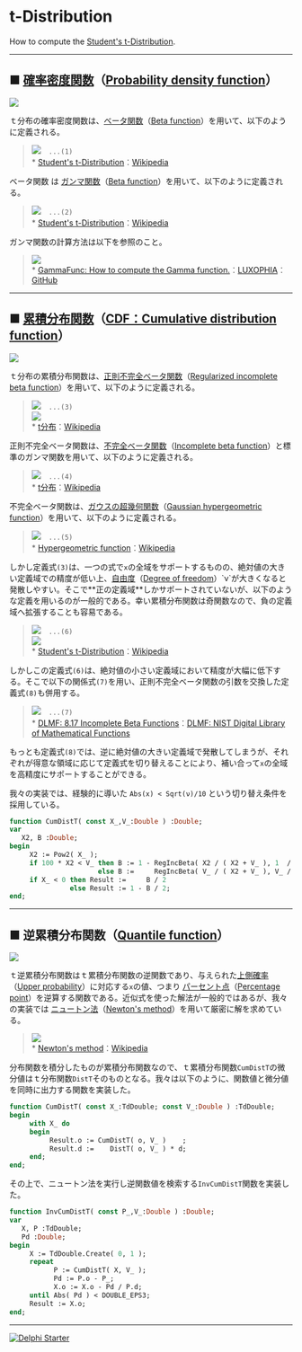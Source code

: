 # t-Distribution
How to compute the [Student's t-Distribution](https://en.wikipedia.org/wiki/Student%27s_t-distribution).

----
## ■ [確率密度関数](https://ja.wikipedia.org/wiki/確率密度関数)（[Probability density function](https://en.wikipedia.org/wiki/Probability_density_function)）

![](https://github.com/LUXOPHIA/t-Distribution/raw/master/--------/t-DF.png)  

ｔ分布の確率密度関数は、[ベータ関数](https://ja.wikipedia.org/wiki/ベータ関数)（[Beta function](https://en.wikipedia.org/wiki/Beta_function)）を用いて、以下のように定義される。

> ![](https://wikimedia.org/api/rest_v1/media/math/render/svg/83f62791152ac95ae81bc2ff11354bf9bfa88941)　`...(1)`  
> \* [Student's t-Distribution](https://en.wikipedia.org/wiki/Student%27s_t-distribution)：[Wikipedia](https://www.wikipedia.org)

ベータ関数 は [ガンマ関数](https://ja.wikipedia.org/wiki/ガンマ関数)（[Beta function](https://en.wikipedia.org/wiki/Beta_function)）を用いて、以下のように定義される。

> ![](https://wikimedia.org/api/rest_v1/media/math/render/svg/70c94c96b6a5b81af91bc24bf2bbfea915c8071c)　`...(2)`  
> \* [Student's t-Distribution](https://en.wikipedia.org/wiki/Student%27s_t-distribution)：[Wikipedia](https://www.wikipedia.org)

ガンマ関数の計算方法は以下を参照のこと。

> ![](https://media.githubusercontent.com/media/LUXOPHIA/GammaFunc/master/--------/Gamma.png)  
> \* [GammaFunc: How to compute the Gamma function.](https://github.com/LUXOPHIA/GammaFunc)：[LUXOPHIA](https://github.com/LUXOPHIA)：[GitHub](https://github.com)

----
## ■ [累積分布関数](https://ja.wikipedia.org/wiki/確率分布#.E5.88.86.E5.B8.83.E9.96.A2.E6.95.B0)（[CDF：Cumulative distribution function](https://en.wikipedia.org/wiki/Cumulative_distribution_function)）

![](https://github.com/LUXOPHIA/t-Distribution/raw/master/--------/t-CDF.png)  

ｔ分布の累積分布関数は、[正則不完全ベータ関数](https://ja.wikipedia.org/wiki/不完全ベータ関数)（[Regularized incomplete beta function](https://en.wikipedia.org/wiki/Beta_function#Incomplete_beta_function)）を用いて、以下のように定義される。

> ![](https://wikimedia.org/api/rest_v1/media/math/render/svg/1d76813650b551ffae18e9a3466d57097ffd1af1)　`...(3)`  
> ![](https://wikimedia.org/api/rest_v1/media/math/render/svg/c9ab1cf1e60389cf1a1583326d995c780a679e75)  
> \* [t分布](https://en.wikipedia.org/wiki/Student%27s_t-distribution)：[Wikipedia](https://www.wikipedia.org)

正則不完全ベータ関数は、[不完全ベータ関数](https://ja.wikipedia.org/wiki/不完全ベータ関数)（[Incomplete beta function](https://en.wikipedia.org/wiki/Beta_function#Incomplete_beta_function)）と標準のガンマ関数を用いて、以下のように定義される。

> ![](https://wikimedia.org/api/rest_v1/media/math/render/svg/df598957dcc02bd38b07e8e12949e930ad1722c5)　`...(4)`  
> \* [t分布](https://en.wikipedia.org/wiki/Student%27s_t-distribution)：[Wikipedia](https://www.wikipedia.org)

不完全ベータ関数は、[ガウスの超幾何関数](https://ja.wikipedia.org/wiki/超幾何級数)（[Gaussian hypergeometric function](https://en.wikipedia.org/wiki/Hypergeometric_function)）を用いて、以下のように定義される。

> ![](https://wikimedia.org/api/rest_v1/media/math/render/svg/67e82953fc336931557e31aaddfc1251281d8908)　`...(5)`  
> \* [Hypergeometric function](https://en.wikipedia.org/wiki/Hypergeometric_function#Special_cases)：[Wikipedia](https://www.wikipedia.org)

しかし定義式`(3)`は、一つの式で`x`の全域をサポートするものの、絶対値の大きい定義域での精度が低い上、[自由度](https://ja.wikipedia.org/wiki/自由度)（[Degree of freedom](https://en.wikipedia.org/wiki/Degrees_of_freedom_(physics_and_chemistry))）`ν`が大きくなると発散しやすい。そこで**正の定義域**しかサポートされていないが、以下のような定義を用いるのが一般的である。幸い累積分布関数は奇関数なので、負の定義域へ拡張することも容易である。

> ![](https://wikimedia.org/api/rest_v1/media/math/render/svg/0d164fa8bcb0868d34a489b1ec5f6f2eabd5d30f)　`...(6)`  
> ![](https://wikimedia.org/api/rest_v1/media/math/render/svg/2f37cd9b82db9e895de57d4e843b7d53381655e4)  
> \* [Student's t-Distribution](https://en.wikipedia.org/wiki/Student%27s_t-distribution)：[Wikipedia](https://www.wikipedia.org)

しかしこの定義式`(6)`は、絶対値の小さい定義域において精度が大幅に低下する。そこで以下の関係式`(7)`を用い、正則不完全ベータ関数の引数を交換した定義式`(8)`も併用する。

> ![](http://dlmf.nist.gov/8.17.E4.png)　`...(7)`  
> \* [DLMF: 8.17 Incomplete Beta Functions](http://dlmf.nist.gov/8.17)：[DLMF: NIST Digital Library of Mathematical Functions](http://dlmf.nist.gov)

もっとも定義式`(8)`では、逆に絶対値の大きい定義域で発散してしまうが、それぞれが得意な領域に応じて定義式を切り替えることにより、補い合って`x`の全域を高精度にサポートすることができる。

我々の実装では、経験的に導いた `Abs(x) < Sqrt(ν)/10` という切り替え条件を採用している。

```pascal
function CumDistT( const X_,V_:Double ) :Double;
var
   X2, B :Double;
begin
     X2 := Pow2( X_ );
     if 100 * X2 < V_ then B := 1 - RegIncBeta( X2 / ( X2 + V_ ), 1  / 2, V_ / 2 )
                      else B :=     RegIncBeta( V_ / ( X2 + V_ ), V_ / 2, 1  / 2 );
     if X_ < 0 then Result :=     B / 2
               else Result := 1 - B / 2;
end;
```

----
## ■ 逆累積分布関数（[Quantile function](https://en.wikipedia.org/wiki/Quantile_function)）

![](https://github.com/LUXOPHIA/t-Distribution/raw/master/--------/t-InvCDF.png)

ｔ逆累積分布関数はｔ累積分布関数の逆関数であり、与えられた[上側確率](https://www.weblio.jp/content/上側確率)（[Upper probability](https://en.wikipedia.org/wiki/Upper_and_lower_probabilities)）に対応する`x`の値、つまり [パーセント点](https://ja.wikipedia.org/wiki/分位数#.E3.83.91.E3.83.BC.E3.82.BB.E3.83.B3.E3.82.BF.E3.82.A4.E3.83.AB)（[Percentage point](https://en.wikipedia.org/wiki/Percentage_point)）を逆算する関数である。近似式を使った解法が一般的ではあるが、我々の実装では [ニュートン法](https://ja.wikipedia.org/wiki/ニュートン法)（[Newton's method](https://en.wikipedia.org/wiki/Newton%27s_method)）を用いて厳密に解を求めている。

> ![](https://upload.wikimedia.org/wikipedia/commons/e/e0/NewtonIteration_Ani.gif)  
> \* [Newton's method](https://en.wikipedia.org/wiki/Newton%27s_method)：[Wikipedia](https://www.wikipedia.org)

分布関数を積分したものが累積分布関数なので、ｔ累積分布関数`CumDistT`の微分値はｔ分布関数`DistT`そのものとなる。我々は以下のように、関数値と微分値を同時に出力する関数を実装した。

```Pascal
function CumDistT( const X_:TdDouble; const V_:Double ) :TdDouble;
begin
     with X_ do
     begin
          Result.o := CumDistT( o, V_ )    ;
          Result.d :=    DistT( o, V_ ) * d;
     end;
end;
```

その上で、ニュートン法を実行し逆関数値を検索する`InvCumDistT`関数を実装した。

```Pascal
function InvCumDistT( const P_,V_:Double ) :Double;
var
   X, P :TdDouble;
   Pd :Double;
begin
     X := TdDouble.Create( 0, 1 );
     repeat
           P := CumDistT( X, V_ );
           Pd := P.o - P_;
           X.o := X.o - Pd / P.d;
     until Abs( Pd ) < DOUBLE_EPS3;
     Result := X.o;
end;
```

----

[![Delphi Starter](http://img.en25.com/EloquaImages/clients/Embarcadero/%7B063f1eec-64a6-4c19-840f-9b59d407c914%7D_dx-starter-bn159.png)](https://www.embarcadero.com/jp/products/delphi/starter)
